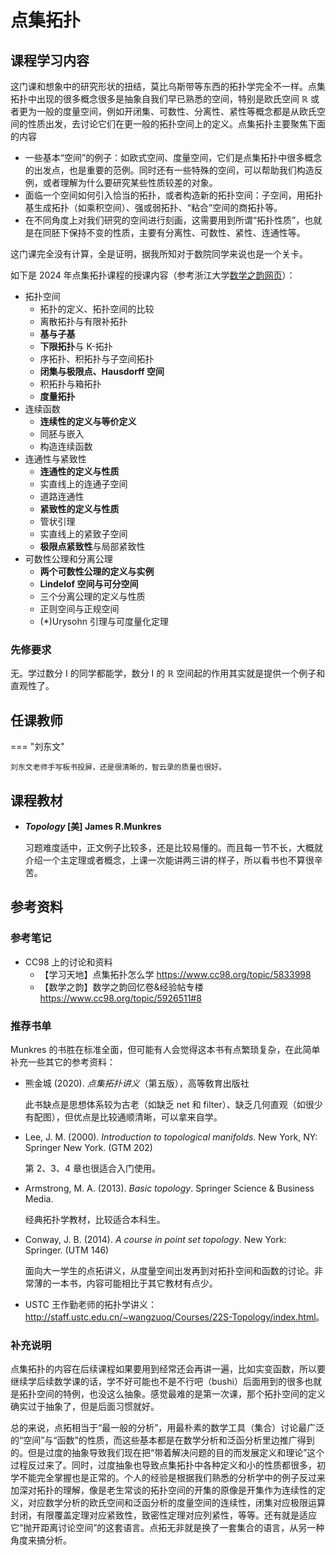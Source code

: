 # 点集拓扑

## 课程学习内容

这门课和想象中的研究形状的扭结，莫比乌斯带等东西的拓扑学完全不一样。点集拓扑中出现的很多概念很多是抽象自我们早已熟悉的空间，特别是欧氏空间 $\mathbb{R}$ 或者更为一般的度量空间，例如开闭集、可数性、分离性、紧性等概念都是从欧氏空间的性质出发，去讨论它们在更一般的拓扑空间上的定义。点集拓扑主要聚焦下面的内容

+ 一些基本“空间”的例子：如欧式空间、度量空间，它们是点集拓扑中很多概念的出发点，也是重要的范例。同时还有一些特殊的空间，可以帮助我们构造反例，或者理解为什么要研究某些性质较差的对象。
+ 面临一个空间如何引入恰当的拓扑，或者构造新的拓扑空间：子空间，用拓扑基生成拓扑（如乘积空间）、强或弱拓扑、“粘合”空间的商拓扑等。
+ 在不同角度上对我们研究的空间进行刻画，这需要用到所谓“拓扑性质”，也就是在同胚下保持不变的性质，主要有分离性、可数性、紧性、连通性等。 

这门课完全没有计算，全是证明，据我所知对于数院同学来说也是一个关卡。

如下是 2024 年点集拓扑课程的授课内容（参考浙江大学[数学之韵网页](https://zju_math.pages.zjusct.io/mathweb/compulsory/Topology)）：

* 拓扑空间
    - 拓扑的定义、拓扑空间的比较
    - 离散拓扑与有限补拓扑
    - **基与子基**
    - **下限拓扑**与 K-拓扑
    - 序拓扑、积拓扑与子空间拓扑
    - **闭集与极限点、Hausdorff 空间**
    - 积拓扑与箱拓扑
    - **度量拓扑**
* 连续函数
    - **连续性的定义与等价定义**
    - 同胚与嵌入
    - 构造连续函数
* 连通性与紧致性
    * **连通性的定义与性质**
    * 实直线上的连通子空间
    * 道路连通性
    * **紧致性的定义与性质**
    * 管状引理
    * 实直线上的紧致子空间
    * **极限点紧致性**与局部紧致性
* 可数性公理和分离公理
    * **两个可数性公理的定义与实例**
    * **Lindelof 空间与可分空间**
    * 三个分离公理的定义与性质
    * 正则空间与正规空间
    * (*)Urysohn 引理与可度量化定理


### 先修要求

无。学过数分 I 的同学都能学，数分 I 的 $\mathbb{R}$ 空间起的作用其实就是提供一个例子和直观性了。

## 任课教师

=== "刘东文"

    刘东文老师手写板书投屏，还是很清晰的，智云录的质量也很好。


## 课程教材

- ***Topology* [美] James R.Munkres**

    习题难度适中，正文例子比较多，还是比较易懂的。而且每一节不长，大概就介绍一个主定理或者概念，上课一次能讲两三讲的样子，所以看书也不算很辛苦。

## 参考资料

### 参考笔记
+ CC98 上的讨论和资料
    + 【学习天地】点集拓扑怎么学 <https://www.cc98.org/topic/5833998> 
    + 【数学之韵】数学之韵回忆卷&经验帖专楼 <https://www.cc98.org/topic/5926511#8> 

### 推荐书单

Munkres 的书胜在标准全面，但可能有人会觉得这本书有点繁琐复杂，在此简单补充一些其它的参考资料：

+ 熊金城 (2020). *点集拓扑讲义*（第五版），高等敎育出版社

    此书缺点是思想体系较为古老（如缺乏 net 和 filter）、缺乏几何直观（如很少有配图），但优点是比较通顺清晰，可以拿来自学。

+ Lee, J. M. (2000). *Introduction to topological manifolds*. New York, NY: Springer New York. (GTM 202) 

    第 2、3、4 章也很适合入门使用。

+ Armstrong, M. A. (2013). *Basic topology*. Springer Science & Business Media. 

    经典拓扑学教材，比较适合本科生。

+ Conway, J. B. (2014). *A course in point set topology*. New York: Springer. (UTM 146)

    面向大一学生的点拓讲义，从度量空间出发再到对拓扑空间和函数的讨论。非常薄的一本书，内容可能相比于其它教材有点少。

+ USTC 王作勤老师的拓扑学讲义：<http://staff.ustc.edu.cn/~wangzuoq/Courses/22S-Topology/index.html>。

### 补充说明

点集拓扑的内容在后续课程如果要用到经常还会再讲一遍，比如实变函数，所以要继续学后续数学课的话，学不好可能也不是不行吧（bushi）后面用到的很多也就是拓扑空间的特例，也没这么抽象。感觉最难的是第一次课，那个拓扑空间的定义确实过于抽象了，但是后面习惯就好。

总的来说，点拓相当于“最一般的分析”，用最朴素的数学工具（集合）讨论最广泛的“空间”与“函数”的性质，而这些基本都是在数学分析和泛函分析里边推广得到的。但是过度的抽象导致我们现在把“带着解决问题的目的而发展定义和理论”这个过程反过来了。同时，过度抽象也导致点集拓扑中各种定义和小的性质都很多，初学不能完全掌握也是正常的。个人的经验是根据我们熟悉的分析学中的例子反过来加深对拓扑的理解，像是老生常谈的拓扑空间的开集的原像是开集作为连续性的定义，对应数学分析的欧氏空间和泛函分析的度量空间的连续性，闭集对应极限运算封闭，有限覆盖定理对应紧致性，致密性定理对应列紧性，等等。还有就是适应它“抛开距离讨论空间”的这套语言。点拓无非就是换了一套集合的语言，从另一种角度来搞分析。
